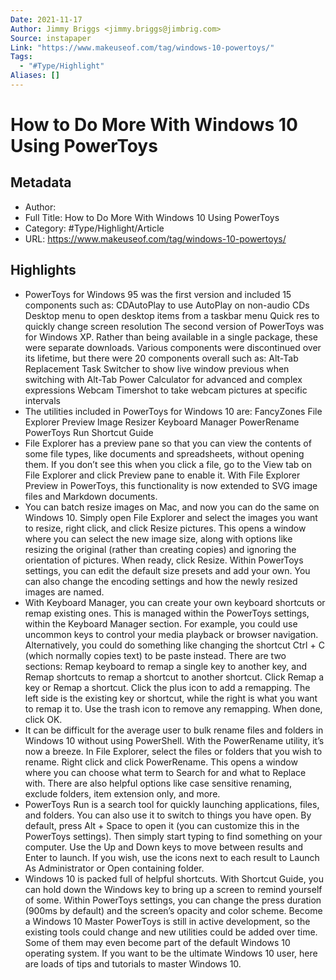 ```yaml
---
Date: 2021-11-17
Author: Jimmy Briggs <jimmy.briggs@jimbrig.com>
Source: instapaper
Link: "https://www.makeuseof.com/tag/windows-10-powertoys/"
Tags:
  - "#Type/Highlight"
Aliases: []
---
```


# How to Do More With Windows 10 Using PowerToys

## Metadata

* Author: 
* Full Title: How to Do More With Windows 10 Using PowerToys
* Category: #Type/Highlight/Article
* URL: https://www.makeuseof.com/tag/windows-10-powertoys/

## Highlights

* PowerToys for Windows 95 was the first version and included 15 components such as:
  CDAutoPlay to use AutoPlay on non-audio CDs
  Desktop menu to open desktop items from a taskbar menu
  Quick res to quickly change screen resolution
  The second version of PowerToys was for Windows XP. Rather than being available in a single package, these were separate downloads. Various components were discontinued over its lifetime, but there were 20 components overall such as:
  Alt-Tab Replacement Task Switcher to show live window previous when switching with Alt-Tab
  Power Calculator for advanced and complex expressions
  Webcam Timershot to take webcam pictures at specific intervals
* The utilities included in PowerToys for Windows 10 are:
  FancyZones
  File Explorer Preview
  Image Resizer
  Keyboard Manager
  PowerRename
  PowerToys Run
  Shortcut Guide
* File Explorer has a preview pane so that you can view the contents of some file types, like documents and spreadsheets, without opening them.
  If you don’t see this when you click a file, go to the View tab on File Explorer and click Preview pane to enable it.
  With File Explorer Preview in PowerToys, this functionality is now extended to SVG image files and Markdown documents.
* You can batch resize images on Mac, and now you can do the same on Windows 10.
  Simply open File Explorer and select the images you want to resize, right click, and click Resize pictures.
  This opens a window where you can select the new image size, along with options like resizing the original (rather than creating copies) and ignoring the orientation of pictures. When ready, click Resize.
  Within PowerToys settings, you can edit the default size presets and add your own. You can also change the encoding settings and how the newly resized images are named.
* With Keyboard Manager, you can create your own keyboard shortcuts or remap existing ones. This is managed within the PowerToys settings, within the Keyboard Manager section.
  For example, you could use uncommon keys to control your media playback or browser navigation. Alternatively, you could do something like changing the shortcut Ctrl + C (which normally copies text) to be paste instead.
  There are two sections: Remap keyboard to remap a single key to another key, and Remap shortcuts to remap a shortcut to another shortcut.
  Click Remap a key or Remap a shortcut. Click the plus icon to add a remapping. The left side is the existing key or shortcut, while the right is what you want to remap it to. Use the trash icon to remove any remapping. When done, click OK.
* It can be difficult for the average user to bulk rename files and folders in Windows 10 without using PowerShell. With the PowerRename utility, it’s now a breeze.
  In File Explorer, select the files or folders that you wish to rename. Right click and click PowerRename.
  This opens a window where you can choose what term to Search for and what to Replace with. There are also helpful options like case sensitive renaming, exclude folders, item extension only, and more.
* PowerToys Run is a search tool for quickly launching applications, files, and folders. You can also use it to switch to things you have open.
  By default, press Alt + Space to open it (you can customize this in the PowerToys settings). Then simply start typing to find something on your computer. Use the Up and Down keys to move between results and Enter to launch.
  If you wish, use the icons next to each result to Launch As Administrator or Open containing folder.
* Windows 10 is packed full of helpful shortcuts. With Shortcut Guide, you can hold down the Windows key to bring up a screen to remind yourself of some.
  Within PowerToys settings, you can change the press duration (900ms by default) and the screen’s opacity and color scheme.
  Become a Windows 10 Master
  PowerToys is still in active development, so the existing tools could change and new utilities could be added over time. Some of them may even become part of the default Windows 10 operating system.
  If you want to be the ultimate Windows 10 user, here are loads of tips and tutorials to master Windows 10.
